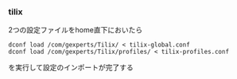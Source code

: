 ### tilix
2つの設定ファイルをhome直下においたら
```
dconf load /com/gexperts/Tilix/ < tilix-global.conf
dconf load /com/gexperts/Tilix/profiles/ < tilix-profiles.conf
```
を実行して設定のインポートが完了する